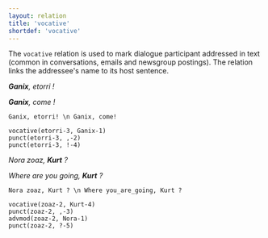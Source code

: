 ```yaml
---
layout: relation
title: 'vocative'
shortdef: 'vocative'
---
```


The `vocative` relation is used to mark dialogue participant addressed in text (common in conversations, emails and newsgroup postings). The relation links the addressee's name to its host sentence.

***Ganix**, etorri !*

***Ganix**, come !*

~~~ sdparse
Ganix, etorri! \n Ganix, come!

vocative(etorri-3, Ganix-1)
punct(etorri-3, ,-2)
punct(etorri-3, !-4)
~~~


*Nora zoaz, **Kurt** ?*

*Where are you going, **Kurt** ?*

~~~ sdparse
Nora zoaz, Kurt ? \n Where you_are_going, Kurt ?

vocative(zoaz-2, Kurt-4)
punct(zoaz-2, ,-3)
advmod(zoaz-2, Nora-1)
punct(zoaz-2, ?-5)
~~~
<!-- Interlanguage links updated Út zář 29 20:43:28 CEST 2020 -->
